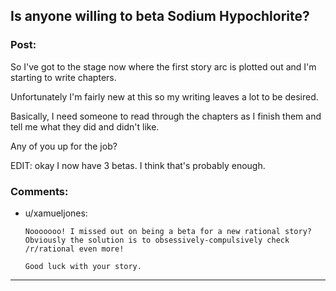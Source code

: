 ## Is anyone willing to beta Sodium Hypochlorite?

### Post:

So I've got to the stage now where the first story arc is plotted out and I'm starting to write chapters.

Unfortunately I'm fairly new at this so my writing leaves a lot to be desired.

Basically, I need someone to read through the chapters as I finish them and tell me what they did and didn't like.

Any of you up for the job?

EDIT: okay I now have 3 betas. I think that's probably enough.

### Comments:

- u/xamueljones:
  ```
  Nooooooo! I missed out on being a beta for a new rational story? Obviously the solution is to obsessively-compulsively check /r/rational even more!

  Good luck with your story.
  ```

---

